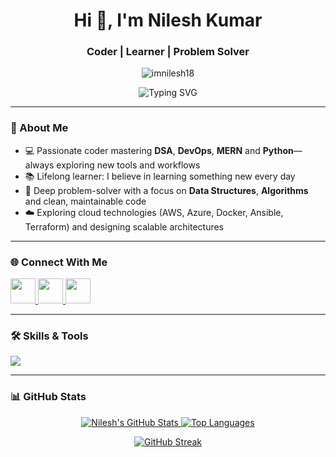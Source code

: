 <h1 align="center">Hi 👋, I'm Nilesh Kumar</h1>
<h3 align="center">Coder | Learner | Problem Solver</h3>

<p align="center">
  <img src="https://komarev.com/ghpvc/?username=imnilesh18&label=Profile%20views&color=0e75b6&style=flat" alt="imnilesh18" />
</p>

<div align="center">
  <img
    src="https://readme-typing-svg.demolab.com?font=Fira+Code&size=22&pause=1000&center=true&vCenter=true&width=600&lines=Passionate+about+Tech+%7C+Coding+%7C+Open+Source;MERN+Stack+Enthusiast;Data+Structures+%26+Algorithms;Python+%7C+Automation+%7C+DevOps"
    alt="Typing SVG"
  />
</div>



---

### 🧠 About Me
- 💻 Passionate coder mastering **DSA**, **DevOps**, **MERN** and **Python**— always exploring new tools and workflows  
- 📚 Lifelong learner: I believe in learning something new every day  
- 🧩 Deep problem-solver with a focus on **Data Structures**, **Algorithms** and clean, maintainable code  
- ☁️ Exploring cloud technologies (AWS, Azure, Docker, Ansible, Terraform) and designing scalable architectures  

---

### 🌐 Connect With Me

<p align="left">
  <a href="https://linkedin.com/in/nilesh-kumar-519a19249" target="_blank">
    <img src="https://skillicons.dev/icons?i=linkedin" width="40" />
  </a>
  <a href="https://twitter.com/imnilesh18_" target="_blank">
    <img src="https://skillicons.dev/icons?i=twitter" width="40" />
  </a>
  <a href="https://instagram.com/imnilesh18" target="_blank">
    <img src="https://skillicons.dev/icons?i=instagram" width="40" />
  </a>
</p>

---

### 🛠️ Skills & Tools

<p align="left">
  <!-- All-in-one Skill Icons -->
  <img src="https://skillicons.dev/icons?i=c,cpp,java,py,js,php,html,css,jquery,react,bootstrap,tailwind,django,flask,nodejs,express,mysql,sqlite,mongodb,vercel,nginx,docker,ansible,aws,azure,bash,powershell,linux,ubuntu,git,github,postman,npm,vite,tensorflow,anaconda,vscode,pycharm,sublime,idea,eclipse,ae,ai,pr,ps" />
</p> 

---

### 📊 GitHub Stats

<p align="center">
  <a href="https://github.com/imnilesh18">
    <img src="https://github-readme-stats.vercel.app/api?username=imnilesh18&show_icons=true&theme=aura&count_private=true&include_all_commits=true&hide_border=true&role=OWNER,ORGANIZATION_MEMBER,COLLABORATOR" alt="Nilesh's GitHub Stats" />
  </a>
  <a href="https://github.com/imnilesh18">
    <img src="https://github-readme-stats.vercel.app/api/top-langs/?username=imnilesh18&layout=compact&theme=aura&hide_border=true" alt="Top Languages" />
  </a>
</p>
<p align="center">
  <a href="https://github.com/imnilesh18">
    <img src="https://streak-stats.demolab.com?user=imnilesh18&theme=aura&hide_border=true" alt="GitHub Streak" />
  </a>
</p>
